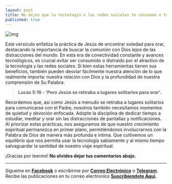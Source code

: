 ```yaml
---
layout: post
title: No dejes que la tecnología o las redes sociales te consuman o te distraigan.
published: true
---
```

![img](https://img4.teletype.in/files/3e/a5/3ea54c01-22a7-453a-81f1-57815a4d63e3.png)

Este versículo enfatiza la práctica de Jesús de encontrar soledad para orar, destacando la importancia de buscar la comunión con Dios lejos de las distracciones del mundo. En esta era de conectividad constante y avances tecnológicos, es crucial evitar ser consumido o distraído por el atractivo de la tecnología y las redes sociales. Si bien estas herramientas tienen sus beneficios, también pueden desviar fácilmente nuestra atención de lo que realmente importa: nuestra relación con Dios y la profundidad de nuestra comprensión de Su Palabra.

> **Lucas 5:16 - 'Pero Jesús se retiraba a lugares solitarios para orar'.**

Recordemos que, así como Jesús a menudo se retiraba a lugares solitarios para comunicarse con el Padre, nosotros también necesitamos momentos de quietud y devoción enfocada. Adopte la disciplina de dedicar tiempo a estudiar, meditar y orar sin las distracciones de pantallas y notificaciones. Al priorizar estas prácticas, nos aseguramos de que nuestro crecimiento espiritual permanezca en primer plano, permitiéndonos involucrarnos con la Palabra de Dios de manera más profunda e íntima. Que cultivemos un equilibrio que nos permita usar la tecnología sabiamente y al mismo tiempo salvaguardar la santidad de nuestro viaje espiritual.

¡Gracias por leerme! **No olvides dejar tus comentarios abajo.**

---

Sígueme en **[Facebook](https://www.facebook.com/danoisyzori)** o escribirme por **[Correo Electrónico](mailto:josedanois@gmail.com)** o **[Telegram](https://t.me/jdanois)**. Recibe las publicaciones en tu correo electronico **[Suscribiendote Aquí](https://follow.it/blog-de-jos-danois?leanpub).**
